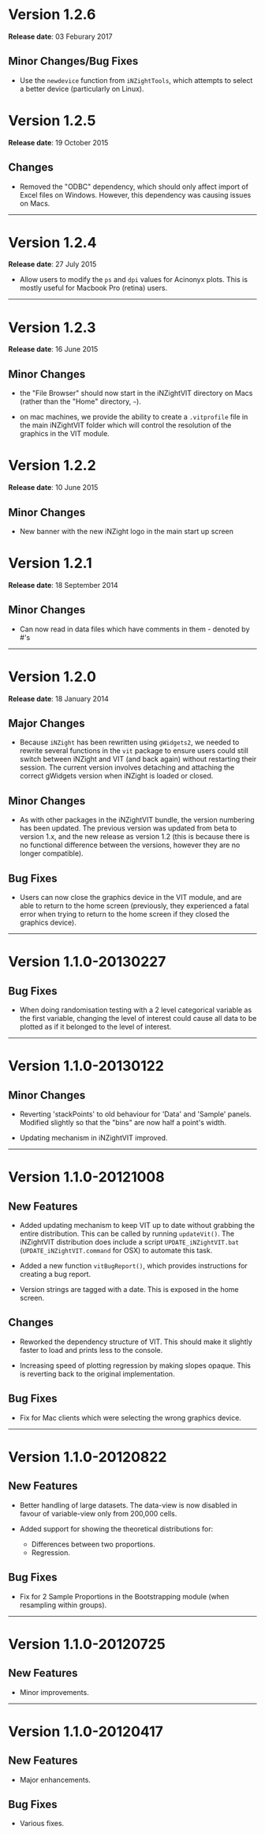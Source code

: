 # Version 1.2.6
__Release date__: 03 Feburary 2017

## Minor Changes/Bug Fixes

- Use the `newdevice` function from `iNZightTools`, which attempts to select a better device
  (particularly on Linux).

# Version 1.2.5
__Release date__: 19 October 2015

## Changes

- Removed the "ODBC" dependency, which should only affect
  import of Excel files on Windows. However, this dependency was
  causing issues on Macs.


***
# Version 1.2.4
__Release date__: 27 July 2015

- Allow users to modify the `ps` and `dpi` values
  for Acinonyx plots. This is mostly useful for Macbook Pro (retina)
  users.


***
# Version 1.2.3
__Release date__: 16 June 2015

## Minor Changes

- the "File Browser" should now start in the iNZightVIT
  directory on Macs (rather than the "Home" directory, `~`).

- on mac machines, we provide the ability to create a
  `.vitprofile` file in the main iNZightVIT folder which will
  control the resolution of the graphics in the VIT module.

# Version 1.2.2
__Release date__: 10 June 2015

## Minor Changes

- New banner with the new iNZight logo in the main start up screen

# Version 1.2.1
__Release date__: 18 September 2014

## Minor Changes

- Can now read in data files which have comments in them -
  denoted by #'s


***
# Version 1.2.0
__Release date__: 18 January 2014

## Major Changes

- Because `iNZight` has been rewritten using `gWidgets2`, we
  needed to rewrite several functions in the `vit` package to ensure
  users could still switch between iNZight and VIT (and back again)
  without restarting their session. The current version involves
  detaching and attaching the correct gWidgets version when iNZight
  is loaded or closed.

## Minor Changes

- As with other packages in the iNZightVIT bundle, the version
  numbering has been updated. The previous version was updated from
  beta to version 1.x, and the new release as version 1.2 (this is
  because there is no functional difference between the versions,
  however they are no longer compatible).


## Bug Fixes

- Users can now close the graphics device in the VIT module,
  and are able to return to the home screen (previously, they
  experienced a fatal error when trying to return to the home screen
  if they closed the graphics device).



***
# Version 1.1.0-20130227

## Bug Fixes

- When doing randomisation testing with a 2 level categorical
  variable as the first variable, changing the level of interest
  could cause all data to be plotted as if it belonged to the level
  of interest.


***
# Version 1.1.0-20130122

## Minor Changes

- Reverting 'stackPoints' to old behaviour for 'Data' and
  'Sample' panels. Modified slightly so that the "bins" are now half a
  point's width.

- Updating mechanism in iNZightVIT improved.


***
# Version 1.1.0-20121008

## New Features

- Added updating mechanism to keep VIT up to date without
  grabbing the entire distribution. This can be called by running
  `updateVit()`. The iNZightVIT distribution does include a
  script `UPDATE_iNZightVIT.bat`
  (`UPDATE_iNZightVIT.command` for OSX) to automate this task.

- Added a new function `vitBugReport()`, which provides
  instructions for creating a bug report.

- Version strings are tagged with a date. This is exposed in
  the home screen.

## Changes

- Reworked the dependency structure of VIT. This should make
  it slightly faster to load and prints less to the console.

- Increasing speed of plotting regression by making slopes
  opaque. This is reverting back to the original implementation.

## Bug Fixes

- Fix for Mac clients which were selecting the wrong graphics
  device.


***
# Version 1.1.0-20120822

## New Features

- Better handling of large datasets. The data-view is now
  disabled in favour of variable-view only from 200,000 cells.

- Added support for showing the theoretical distributions for:

  - Differences between two proportions.
  - Regression.

## Bug Fixes

- Fix for 2 Sample Proportions in the Bootstrapping module
  (when resampling within groups).


***
# Version 1.1.0-20120725

## New Features

- Minor improvements.


***
# Version 1.1.0-20120417

## New Features

- Major enhancements.

## Bug Fixes

- Various fixes.
